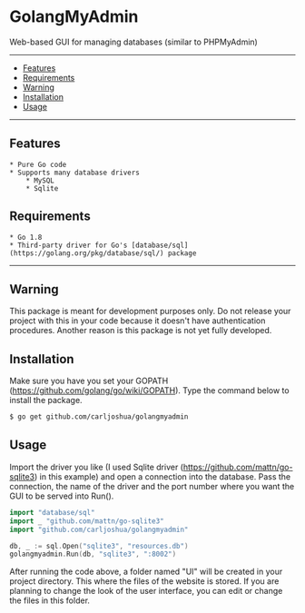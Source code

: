 # GolangMyAdmin

Web-based GUI for managing databases (similar to PHPMyAdmin)

---------------------------------------
  * [Features](#features)
  * [Requirements](#requirements)
  *	[Warning](#warning)
  * [Installation](#installation)
  * [Usage](#usage)
---------------------------------------

## Features

	* Pure Go code
	* Supports many database drivers
		* MySQL
		* Sqlite


## Requirements

	* Go 1.8
	* Third-party driver for Go's [database/sql](https://golang.org/pkg/database/sql/) package

---------------------------------------

## Warning
This package is meant for development purposes only. Do not release your project with this in your code because it doesn't have authentication procedures. Another reason is this package is not yet fully developed.

## Installation
Make sure you have you set your GOPATH (https://github.com/golang/go/wiki/GOPATH).
Type the command below to install the package.

```bash
$ go get github.com/carljoshua/golangmyadmin
```

## Usage
Import the driver you like (I used Sqlite driver (https://github.com/mattn/go-sqlite3) in this example) and open a connection into the database. Pass the connection, the name of the driver and the port number where you want the GUI to be served into Run().

```go
import "database/sql"
import _ "github.com/mattn/go-sqlite3"
import "github.com/carljoshua/golangmyadmin"

db, _ := sql.Open("sqlite3", "resources.db")
golangmyadmin.Run(db, "sqlite3", ":8002")
```

After running the code above, a folder named "UI" will be created in your project directory. This where the files of the website is stored. If you are planning to change the look of the user interface, you can edit or change the files in this folder.
